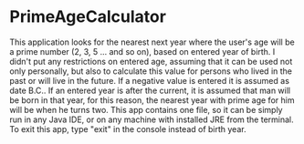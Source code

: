 # PrimeAgeCalculator
This application looks for the nearest next year where the user's age will be a prime number (2, 3, 5 ... and so on), based on entered year of birth. 
I didn't put any restrictions on entered age, assuming that it can be used not only personally, but also to calculate this value for persons who lived in the past or will live in the future. 
If a negative value is entered it is assumed as date B.C.. 
If an entered year is after the current, it is assumed that man will be born in that year, for this reason, the nearest year with prime age for him will be when he turns two. 
This app contains one file, so it can be simply run in any Java IDE, or on any machine with installed JRE from the terminal. 
To exit this app, type "exit" in the console instead of birth year.
